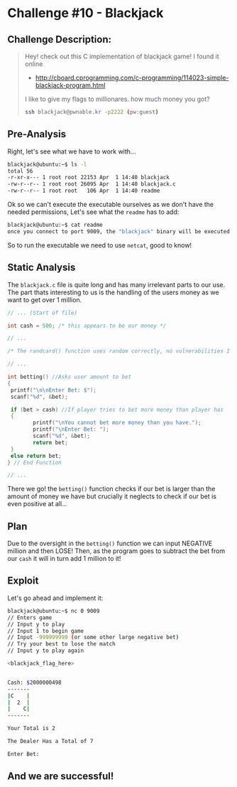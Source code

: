 # Challenge #10 - Blackjack

## Challenge Description:
> Hey! check out this C implementation of blackjack game!
> I found it online
> * http://cboard.cprogramming.com/c-programming/114023-simple-blackjack-program.html
>
> I like to give my flags to millionares.
> how much money you got?
>
> ```bash
> ssh blackjack@pwnable.kr -p2222 (pw:guest)
> ```

## Pre-Analysis

Right, let's see what we have to work with...

```bash
blackjack@ubuntu:~$ ls -l
total 56
-r-xr-x--- 1 root root 22153 Apr  1 14:40 blackjack
-rw-r--r-- 1 root root 26095 Apr  1 14:40 blackjack.c
-rw-r--r-- 1 root root   106 Apr  1 14:40 readme
```

Ok so we can't execute the executable ourselves as we don't have the needed permissions, Let's see what the `readme` has to add:

```bash
blackjack@ubuntu:~$ cat readme
once you connect to port 9009, the "blackjack" binary will be executed under asm_pwn privilege. get flag.
```

So to run the executable we need to use `netcat`, good to know!

## Static Analysis

The `blackjack.c` file is quite long and has many irrelevant parts to our use. The part thats interesting to us is the handling of the users money as we want to get over 1 million.

```C
// ... (Start of file)

int cash = 500; /* this appears to be our money */

// ...

/* The randcard() function uses random correctly, no vulnerabilities I can see... */

// ...

int betting() //Asks user amount to bet
{
 printf("\n\nEnter Bet: $");
 scanf("%d", &bet);

 if (bet > cash) //If player tries to bet more money than player has
 {
        printf("\nYou cannot bet more money than you have.");
        printf("\nEnter Bet: ");
        scanf("%d", &bet);
        return bet;
 }
 else return bet;
} // End Function

// ...
```

There we go! the `betting()` function checks if our bet is larger than the amount of money we have but crucially it neglects to check if our bet is even positive at all...

## Plan

Due to the oversight in the `betting()` function we can input NEGATIVE million and then LOSE! Then, as the program goes to subtract the bet from our `cash` it will in turn add 1 million to it!

## Exploit

Let's go ahead and implement it:

```bash
blackjack@ubuntu:~$ nc 0 9009
// Enters game
// Input y to play
// Input 1 to begin game
// Input -999999999 (or some other large negative bet)
// Try your best to lose the match
// Input y to play again

<blackjack_flag_here>


Cash: $2000000498
-------
|C    |
|  2  |
|    C|
-------

Your Total is 2

The Dealer Has a Total of 7

Enter Bet:
```

## And we are successful!
